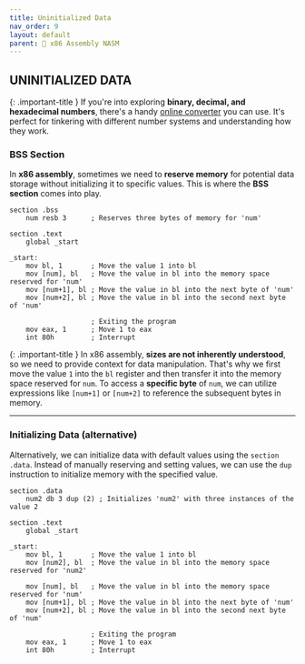 ```yaml
---
title: Uninitialized Data
nav_order: 9
layout: default
parent: 🔲 x86 Assembly NASM
---
```


## **UNINITIALIZED DATA**

{: .important-title }
If you're into exploring **binary, decimal, and hexadecimal numbers**, there's a handy [online converter](https://www.mathsisfun.com/binary-decimal-hexadecimal-converter.html) you can use. It's perfect for tinkering with different number systems and understanding how they work.

### **BSS Section**

In **x86 assembly**, sometimes we need to **reserve memory** for potential data storage without initializing it to specific values. This is where the **BSS section** comes into play.

```
section .bss
    num resb 3      ; Reserves three bytes of memory for 'num'

section .text
    global _start

_start:
    mov bl, 1       ; Move the value 1 into bl
    mov [num], bl   ; Move the value in bl into the memory space reserved for 'num'
    mov [num+1], bl ; Move the value in bl into the next byte of 'num'
    mov [num+2], bl ; Move the value in bl into the second next byte of 'num'

                    ; Exiting the program
    mov eax, 1      ; Move 1 to eax
    int 80h         ; Interrupt
```

{: .important-title }
In x86 assembly, **sizes are not inherently understood**, so we need to provide context for data manipulation. That's why we first move the value `1` into the `bl` register and then transfer it into the memory space reserved for `num`. To access a **specific byte** of `num`, we can utilize expressions like `[num+1]` or `[num+2]` to reference the subsequent bytes in memory.

----

### **Initializing Data (alternative)**

Alternatively, we can initialize data with default values using the `section .data`. Instead of manually reserving and setting values, we can use the `dup` instruction to initialize memory with the specified value.

```
section .data
    num2 db 3 dup (2) ; Initializes 'num2' with three instances of the value 2

section .text
    global _start

_start:
    mov bl, 1       ; Move the value 1 into bl
    mov [num2], bl  ; Move the value in bl into the memory space reserved for 'num2'

    mov [num], bl   ; Move the value in bl into the memory space reserved for 'num'
    mov [num+1], bl ; Move the value in bl into the next byte of 'num'
    mov [num+2], bl ; Move the value in bl into the second next byte of 'num'

                    ; Exiting the program
    mov eax, 1      ; Move 1 to eax
    int 80h         ; Interrupt
```